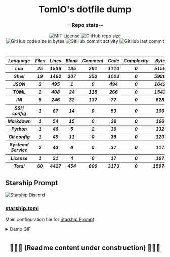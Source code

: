 <h1 align="center">TomIO's dotfile dump</h1>
<div align="center">

### --Repo stats--
  ![MIT License](https://img.shields.io/github/license/TomJo2000/.dotfiles?color=B7208F&label=License%3A&style=for-the-badge)
  ![GitHub repo size](https://img.shields.io/github/repo-size/TomJo2000/.dotfiles?color=0759B6&logo=Github&style=for-the-badge)<br>
  ![GitHub code size in bytes](https://img.shields.io/github/languages/code-size/TomJo2000/.dotfiles?color=0C8167&style=flat-square)
  ![GitHub commit activity](https://img.shields.io/github/commit-activity/w/TomJo2000/.dotfiles?color=FBF6FD&label=Commits%3A&logo=GitHub)
  ![GitHub last commit](https://img.shields.io/github/last-commit/TomJo2000/.dotfiles?color=4EAF26&logo=github)
</div>

<h1><em></em></h1> <!-- thin separator -->

<h5><div align=center>
<!--loc-start-->
<!-- this section has been automatically generated by readme_stats.sh -->
  <table id="scc-table">
    <thead>
      <tr><th>Language</th><th>Files</th><th>Lines</th><th>Blank</th><th>Comment</th><th>Code</th><th>Complexity</th><th>Bytes</th></tr>
    </thead><tbody>
      <tr><th>Lua</th><th>25</th><th>1536</th><th>135</th><th>291</th><th>1110</th><th>0</th><th>51588</th></tr>
      <tr><th>Shell</th><th>19</th><th>1462</th><th>207</th><th>252</th><th>1003</th><th>0</th><th>59866</th></tr>
      <tr><th>JSON</th><th>2</th><th>495</th><th>1</th><th>0</th><th>494</th><th>0</th><th>16428</th></tr>
      <tr><th>TOML</th><th>2</th><th>408</th><th>24</th><th>118</th><th>266</th><th>0</th><th>15420</th></tr>
      <tr><th>INI</th><th>5</th><th>246</th><th>32</th><th>137</th><th>77</th><th>0</th><th>6289</th></tr>
      <tr><th>SSH config</th><th>1</th><th>67</th><th>14</th><th>0</th><th>53</th><th>0</th><th>1669</th></tr>
      <tr><th>Markdown</th><th>1</th><th>54</th><th>15</th><th>0</th><th>39</th><th>0</th><th>1669</th></tr>
      <tr><th>Python</th><th>1</th><th>46</th><th>5</th><th>2</th><th>39</th><th>0</th><th>3323</th></tr>
      <tr><th>Git config</th><th>1</th><th>49</th><th>11</th><th>0</th><th>38</th><th>0</th><th>1206</th></tr>
      <tr><th>Systemd Service</th><th>2</th><th>43</th><th>6</th><th>0</th><th>37</th><th>0</th><th>1175</th></tr>
      <tr><th>License</th><th>1</th><th>21</th><th>4</th><th>0</th><th>17</th><th>0</th><th>1073</th></tr>
    </tbody><tfoot>
      <tr><th>Total</th><th>60</th><th>4427</th><th>454</th><th>800</th><th>3173</th><th>0</th><th>159706</th></tr>
    </tfoot>
  </table>
<!--loc-end-->
</div></h5>

<!--
### Units
- ##### [`autostart`]()
- ##### [`btop`]()
- ##### [`foot`]()
- ##### [`git`]()
- ##### [`keepassxc`]()
- ##### [`neofetch`]()
- ##### [`nvim`]()
- ##### [`ssh`]()
- ##### [`starship`]()
- ##### [`tmux`]()
- ##### [`vscode`]()
- ##### [`zsh`]()
-->

## Starship Prompt

![Starship Discord](https://img.shields.io/discord/567163873606500352?color=%235865F2&label=Starship%20Discord&logo=Discord)

### [starship.toml](.config/starship.toml)

Main configuration file for [Starship Prompt](https://starship.rs/)

<details><summary>Demo GIF</summary>

![Demo GIF showing some theme](documentation/prompt_demo.gif)

</details>

<h1><em></em></h1> <!-- thin separator -->

<h2 align="center">🚧🚧🚧 (Readme content under construction) 🚧🚧🚧</h2>

<!-- vim: set ft=markdown et ff=unix tw=2 sw=2  -->

